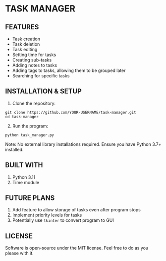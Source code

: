 # TASK MANAGER 
## FEATURES
- Task creation
- Task deletion
- Task editing
- Setting time for tasks
- Creating sub-tasks
- Adding notes to tasks
- Adding tags to tasks, allowing them to be grouped later
- Searching for specific tasks

## INSTALLATION & SETUP
1. Clone the repository:
```
git clone https://github.com/YOUR-USERNAME/task-manager.git
cd task-manager
```
2. Run the program:
```
python task_manager.py
```
Note: No external library installations required. Ensure you have Python 3.7+ installed.

## BUILT WITH
1. Python 3.11
2. Time module

## FUTURE PLANS
1. Add feature to allow storage of tasks even after program stops
2. Implement priority levels for tasks
3. Potentially use ```tkinter``` to convert program to GUI

## LICENSE
Software is open-source under the MIT license. Feel free to do as you please with it.
